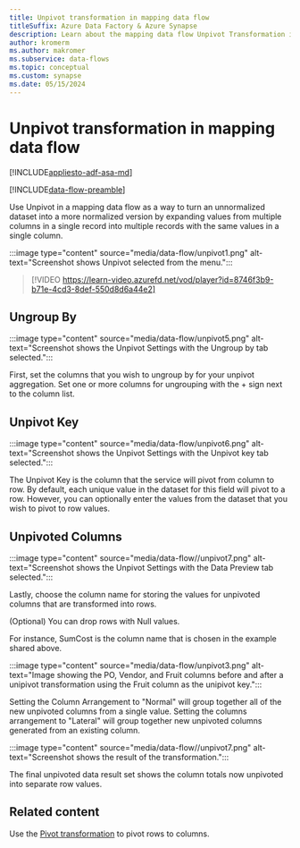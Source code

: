 ```yaml
---
title: Unpivot transformation in mapping data flow
titleSuffix: Azure Data Factory & Azure Synapse
description: Learn about the mapping data flow Unpivot Transformation in Azure Data Factory and Synapse Analytics.
author: kromerm
ms.author: makromer
ms.subservice: data-flows
ms.topic: conceptual
ms.custom: synapse
ms.date: 05/15/2024
---
```


# Unpivot transformation in mapping data flow

[!INCLUDE[appliesto-adf-asa-md](includes/appliesto-adf-asa-md.md)]

[!INCLUDE[data-flow-preamble](includes/data-flow-preamble.md)]

Use Unpivot in a mapping data flow as a way to turn an unnormalized dataset into a more normalized version by expanding values from multiple columns in a single record into multiple records with the same values in a single column.

:::image type="content" source="media/data-flow/unpivot1.png" alt-text="Screenshot shows Unpivot selected from the menu.":::

> [!VIDEO https://learn-video.azurefd.net/vod/player?id=8746f3b9-b71e-4cd3-8def-550d8d6a44e2]

## Ungroup By

:::image type="content" source="media/data-flow/unpivot5.png" alt-text="Screenshot shows the Unpivot Settings with the Ungroup by tab selected.":::

First, set the columns that you wish to ungroup by for your unpivot aggregation. Set one or more columns for ungrouping with the + sign next to the column list.

## Unpivot Key

:::image type="content" source="media/data-flow/unpivot6.png" alt-text="Screenshot shows the Unpivot Settings with the Unpivot key tab selected.":::

The Unpivot Key is the column that the service will pivot from column to row. By default, each unique value in the dataset for this field will pivot to a row. However, you can optionally enter the values from the dataset that you wish to pivot to row values.

## Unpivoted Columns

:::image type="content" source="media/data-flow//unpivot7.png" alt-text="Screenshot shows the Unpivot Settings with the Data Preview tab selected.":::

Lastly, choose the column name for storing the values for unpivoted columns that are transformed into rows.

(Optional) You can drop rows with Null values.

For instance, SumCost is the column name that is chosen in the example shared above.

:::image type="content" source="media/data-flow/unpivot3.png" alt-text="Image showing the PO, Vendor, and Fruit columns before and after a unipivot transformation using the Fruit column as the unipivot key.":::

Setting the Column Arrangement to "Normal" will group together all of the new unpivoted columns from a single value. Setting the columns arrangement to "Lateral" will group together new unpivoted columns generated from an existing column.

:::image type="content" source="media/data-flow//unpivot7.png" alt-text="Screenshot shows the result of the transformation.":::

The final unpivoted data result set shows the column totals now unpivoted into separate row values.

## Related content

Use the [Pivot transformation](data-flow-pivot.md) to pivot rows to columns.

